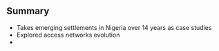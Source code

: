 ## Summary

- Takes emerging settlements in Nigeria over 14 years as case studies
- Explored access networks evolution
- 
